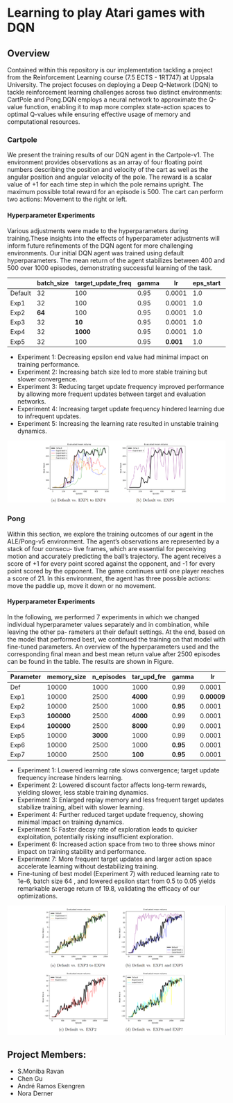 # Learning to play Atari games with DQN

## Overview
Contained within this repository is our implementation tackling a project from the Reinforcement Learning course (7.5 ECTS - 1RT747) at Uppsala University. The project focuses on deploying a Deep Q-Network (DQN) to tackle reinforcement learning challenges across two distinct environments: CartPole and Pong.DQN employs a neural network to approximate the Q-value function, enabling it to map more complex state-action spaces to optimal Q-values while ensuring effective usage of memory and computational resources.

### Cartpole
We present the training results of our DQN agent in the Cartpole-v1. The environment provides observations as an array of four floating point numbers describing the position and velocity of the cart as well as the angular position and angular velocity of the pole. The reward is a scalar value of +1 for each time step in which the pole remains upright. The maximum possible total reward for an episode is 500. The cart can perform two actions: Movement to the right or left.

#### Hyperparameter Experiments
Various adjustments were made to the hyperparameters during training.These insights into the effects of hyperparameter adjustments will inform future refinements of the DQN agent for more challenging environments.
Our initial DQN agent was trained using default hyperparameters. The mean return of the agent stabilizes between 400 and 500 over 1000 episodes, demonstrating successful learning of the task. 


|                    | batch\_size | target\_update\_freq | gamma | lr      | eps\_start | eps\_end | anneal\_length | **final\_return** | **best\_return** |
|--------------------|-------------|----------------------|-------|---------|------------|----------|----------------|-------------------|------------------|
| Default            | 32          | 100                  | 0.95  | 0.0001  | 1.0        | 0.05     | 10000          | 439.4             | 500.0            |
| Exp1               | 32          | 100                  | 0.95  | 0.0001  | 1.0        | **0.01** | 10000          | 244.6             | 433.8            |
| Exp2               | **64**      | 100                  | 0.95  | 0.0001  | 1.0        | 0.05     | 10000          | 253.2             | 410.8            |
| Exp3               | 32          | **10**               | 0.95  | 0.0001  | 1.0        | 0.05     | 10000          | 485.8             | 499.0            |
| Exp4               | 32          | **1000**             | 0.95  | 0.0001  | 1.0        | 0.05     | 10000          | 175.6             | 379.6            |
| Exp5               | 32          | 100                  | 0.95  | **0.001**| 1.0        | 0.05     | 10000          | 241.2             | 500.0            |

- Experiment 1: Decreasing epsilon end value had minimal impact on training performance.
- Experiment 2: Increasing batch size led to more stable training but slower convergence.
- Experiment 3: Reducing target update frequency improved performance by allowing more frequent updates between target and evaluation networks.
- Experiment 4: Increasing target update frequency hindered learning due to infrequent updates.
- Experiment 5: Increasing the learning rate resulted in unstable training dynamics. 

![](\plots\Summary\cartpole_plot.png)



### Pong
Within this section, we explore the training outcomes of our agent in the ALE/Pong-v5
environment. The agent’s observations are represented by a stack of four consecu-
tive frames, which are essential for perceiving motion and accurately predicting the
ball’s trajectory. The agent receives a score of +1 for every point scored against
the opponent, and -1 for every point scored by the opponent. The game continues
until one player reaches a score of 21. In this environment, the agent has three
possible actions: move the paddle up, move it down or no movement.

#### Hyperparameter Experiments
In the following, we performed 7 experiments in which we changed individual
hyperparameter values separately and in combination, while leaving the other pa-
rameters at their default settings. At the end, based on the model that performed
best, we continued the training on that model with fine-tuned parameters. An
overview of the hyperparameters used and the corresponding final mean and best
mean return value after 2500 episodes can be found in the table. The results are
shown in Figure.


| Parameter     | memory\_size | n\_episodes | tar\_upd\_fre | gamma | lr       | eps\_start | eps\_end | ann\_length | n\_actions | final\_return | best\_return |
|---------------|--------------|-------------|---------------|-------|----------|------------|----------|-------------|------------|---------------|--------------|
| Def           | 10000        | 1000        | 1000          | 0.99  | 0.0001   | 1.0        | 0.01     | 10^6        | 2          | 15.4          | 18           |
| Exp1          | 10000        | 2500        | **4000**      | 0.99  | **0.00009**| 1.0        | 0.01     | 10^6        | 2          | 12.4          | 17           |
| Exp2          | 10000        | 2500        | 1000          | **0.95**| 0.0001   | 1.0        | 0.01     | 10^6        | 2          | 18.2          | 18.6         |
| Exp3          | **100000**   | 2500        | **4000**      | 0.99  | 0.0001   | 1.0        | 0.01     | 10^6        | 2          | 16.8          | 19           |
| Exp4          | **100000**   | 2500        | **8000**      | 0.99  | 0.0001   | 1.0        | 0.01     | 10^6        | 2          | 17.8          | 19.2         |
| Exp5          | 10000        | **3000**    | 1000          | 0.99  | 0.0001   | 1.0        | 0.01     | **10^4**    | 2          | 17.6          | **19.6**     |
| Exp6          | 10000        | 2500        | 1000          | **0.95**| 0.0001   | 1.0        | 0.01     | 10^6        | **3**          | 17.2          | 18.6         |
| Exp7          | 10000        | 2500        | **100**       | **0.95**| 0.0001   | 1.0        | 0.01     | 10^6        | **3**      | 17.6          | 19           |

- Experiment 1: Lowered learning rate slows convergence; target update frequency increase hinders learning.
- Experiment 2: Lowered discount factor affects long-term rewards, yielding slower, less stable training dynamics.
- Experiment 3: Enlarged replay memory and less frequent target updates stabilize training, albeit with slower learning.
- Experiment 4: Further reduced target update frequency, showing minimal impact on training dynamics.
- Experiment 5: Faster decay rate of exploration leads to quicker exploitation, potentially risking insufficient exploration.
- Experiment 6: Increased action space from two to three shows minor impact on training stability and performance.
- Experiment 7: More frequent target updates and larger action space accelerate learning without destabilizing training.
- Fine-tuning of best model (Experiment 7) with reduced learning rate to 1e-6, batch size 64 , and lowered epsilon start from 0.5 to 0.05 yields remarkable average return of 19.8, validating the efficacy of our optimizations. 

![](\plots\Summary\pong_plot.png)


## Project Members:
- S.Moniba Ravan
- Chen Gu
- André Ramos Ekengren
- Nora Derner
